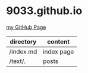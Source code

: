 # 9033.github.io
[my GitHub Page](https://9033.github.io)

|directory|content|
|-|-|
|/index.md|index page|
|/text/.|posts|